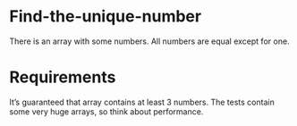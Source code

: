 # Find-the-unique-number

There is an array with some numbers. All numbers are equal except for one.

# Requirements

It’s guaranteed that array contains at least 3 numbers.
The tests contain some very huge arrays, so think about performance.
